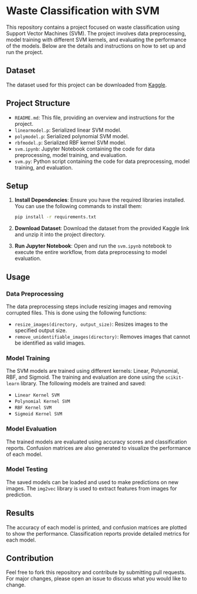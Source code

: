 # Waste Classification with SVM

This repository contains a project focused on waste classification using Support Vector Machines (SVM). The project involves data preprocessing, model training with different SVM kernels, and evaluating the performance of the models. Below are the details and instructions on how to set up and run the project.

## Dataset

The dataset used for this project can be downloaded from [Kaggle](https://www.kaggle.com/datasets/techsash/waste-classification-data/data).

## Project Structure

- `README.md`: This file, providing an overview and instructions for the project.
- `linearmodel.p`: Serialized linear SVM model.
- `polymodel.p`: Serialized polynomial SVM model.
- `rbfmodel.p`: Serialized RBF kernel SVM model.
- `svm.ipynb`: Jupyter Notebook containing the code for data preprocessing, model training, and evaluation.
- `svm.py`: Python script containing the code for data preprocessing, model training, and evaluation.

## Setup

1. **Install Dependencies**: Ensure you have the required libraries installed. You can use the following commands to install them:
   ```bash
   pip install -r requirements.txt
   ```

2. **Download Dataset**: Download the dataset from the provided Kaggle link and unzip it into the project directory.

3. **Run Jupyter Notebook**: Open and run the `svm.ipynb` notebook to execute the entire workflow, from data preprocessing to model evaluation.

## Usage

### Data Preprocessing

The data preprocessing steps include resizing images and removing corrupted files. This is done using the following functions:
- `resize_images(directory, output_size)`: Resizes images to the specified output size.
- `remove_unidentifiable_images(directory)`: Removes images that cannot be identified as valid images.

### Model Training

The SVM models are trained using different kernels: Linear, Polynomial, RBF, and Sigmoid. The training and evaluation are done using the `scikit-learn` library. The following models are trained and saved:
- `Linear Kernel SVM`
- `Polynomial Kernel SVM`
- `RBF Kernel SVM`
- `Sigmoid Kernel SVM`

### Model Evaluation

The trained models are evaluated using accuracy scores and classification reports. Confusion matrices are also generated to visualize the performance of each model.

### Model Testing

The saved models can be loaded and used to make predictions on new images. The `img2vec` library is used to extract features from images for prediction.

## Results

The accuracy of each model is printed, and confusion matrices are plotted to show the performance. Classification reports provide detailed metrics for each model.

## Contribution

Feel free to fork this repository and contribute by submitting pull requests. For major changes, please open an issue to discuss what you would like to change.
